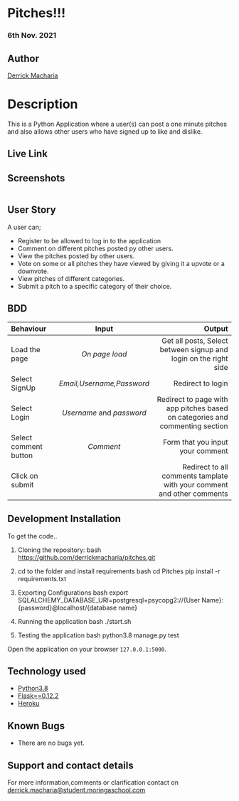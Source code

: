 # Pitches!!!

### 6th Nov. 2021

## Author

[Derrick Macharia](https://github.com/derrickmacharia)

# Description
This is a Python Application where a user(s) can post a one minute pitches and also allows other users who have signed up to like and dislike.

## Live Link


## Screenshots

<img src="">

## User Story
  A user can;
* Register to be allowed to log in to the application
* Comment on different pitches posted py other users.
* View the pitches posted by other users.
* Vote on some or all pitches they have viewed by giving it a upvote or a downvote.
* View pitches of different categories.
* Submit a pitch to a specific category of their choice.

## BDD
| Behaviour | Input | Output |
| :---------------- | :---------------: | ------------------: |
| Load the page | *On page load* | Get all posts, Select between signup and login on the right side|
| Select SignUp| *Email,Username,Password* | Redirect to login|
| Select Login | *Username* and *password* | Redirect to page with app pitches based on categories and commenting section|
| Select comment button | *Comment* | Form that you input your comment|
| Click on submit |  | Redirect to all comments tamplate with your comment and other comments|





## Development Installation
To get the code..

1. Cloning the repository:
  bash
  https://github.com/derrickmacharia/pitches.git
  
2. cd to the folder and install requirements
  bash
  cd Pitches
  pip install -r requirements.txt
  
3. Exporting Configurations
  bash
  export SQLALCHEMY_DATABASE_URI=postgresql+psycopg2://{User Name}:{password}@localhost/{database name}
  
4. Running the application
  bash
  ./start.sh
  
5. Testing the application
  bash
  python3.8 manage.py test
  
Open the application on your browser `127.0.0.1:5000`.


## Technology used

* [Python3.8](https://www.python.org/)
* [Flask==0.12.2](http://flask.pocoo.org/)
* [Heroku](https://heroku.com)


## Known Bugs
* There are no bugs yet.


## Support and contact details
For more information,comments or clarification contact on derrick.macharia@student.moringaschool.com


